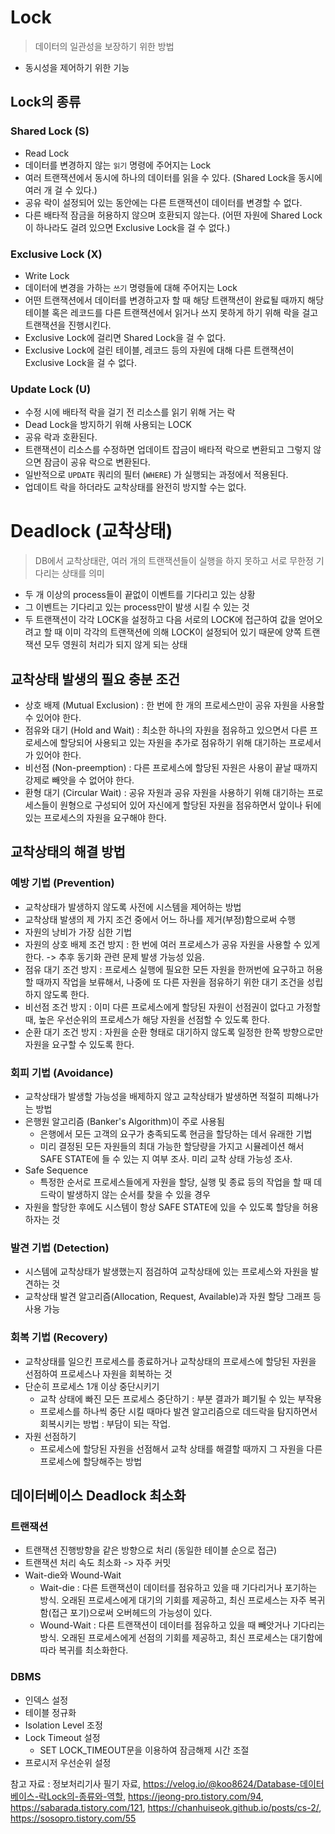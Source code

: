 # Lock
> 데이터의 일관성을 보장하기 위한 방법 
- 동시성을 제어하기 위한 기능 

## Lock의 종류 
### Shared Lock (S)
- Read Lock
- 데이터를 변경하지 않는 `읽기` 명령에 주어지는 Lock 
- 여러 트랜잭션에서 동시에 하나의 데이터를 읽을 수 있다. (Shared Lock을 동시에 여러 개 걸 수 있다.)
- 공유 락이 설정되어 있는 동안에는 다른 트랜잭션이 데이터를 변경할 수 없다.
- 다른 배타적 잠금을 허용하지 않으며 호환되지 않는다. (어떤 자원에 Shared Lock이 하나라도 걸려 있으면 Exclusive Lock을 걸 수 없다.)

### Exclusive Lock (X) 
- Write Lock
- 데이터에 변경을 가하는 `쓰기` 명령들에 대해 주어지는 Lock
- 어떤 트랜잭션에서 데이터를 변경하고자 할 때 해당 트랜잭션이 완료될 때까지 해당 테이블 혹은 레코드를 다른 트랜잭션에서 읽거나 쓰지 못하게 하기 위해 락을 걸고 트랜잭션을 진행시킨다.
- Exclusive Lock에 걸리면 Shared Lock을 걸 수 없다.
- Exclusive Lock에 걸린 테이블, 레코드 등의 자원에 대해 다른 트랜잭션이 Exclusive Lock을 걸 수 없다.

### Update Lock (U)
- 수정 시에 배타적 락을 걸기 전 리소스를 읽기 위해 거는 락 
- Dead Lock을 방지하기 위해 사용되는 LOCK
- 공유 락과 호환된다.
- 트랜잭션이 리소스를 수정하면 업데이트 잡금이 배타적 락으로 변환되고 그렇지 않으면 잠금이 공유 락으로 변환된다.
- 일반적으로 `UPDATE` 쿼리의 필터 (`WHERE`) 가 실행되는 과정에서 적용된다.
- 업데이트 락을 하더라도 교착상태를 완전히 방지할 수는 없다. 

# Deadlock (교착상태)
> DB에서 교착상태란, 여러 개의 트랜잭션들이 실행을 하지 못하고 서로 무한정 기다리는 상태를 의미
- 두 개 이상의 process들이 끝없이 이벤트를 기다리고 있는 상황
- 그 이벤트는 기다리고 있는 process만이 발생 시킬 수 있는 것
- 두 트랜잭션이 각각 LOCK을 설정하고 다음 서로의 LOCK에 접근하여 값을 얻어오려고 할 때 이미 각각의 트랜잭션에 의해 LOCK이 설정되어 있기 때문에 양쪽 트랜잭션 모두 영원히 처리가 되지 않게 되는 상태

## 교착상태 발생의 필요 충분 조건
- 상호 배제 (Mutual Exclusion) : 한 번에 한 개의 프로세스만이 공유 자원을 사용할 수 있어야 한다.
- 점유와 대기 (Hold and Wait) : 최소한 하나의 자원을 점유하고 있으면서 다른 프로세스에 할당되어 사용되고 있는 자원을 추가로 점유하기 위해 대기하는 프로세서가 있어야 한다.
- 비선점 (Non-preemption) : 다른 프로세스에 할당된 자원은 사용이 끝날 때까지 강제로 빼앗을 수 없어야 한다.
- 환형 대기 (Circular Wait) : 공유 자원과 공유 자원을 사용하기 위해 대기하는 프로세스들이 원형으로 구성되어 있어 자신에게 할당된 자원을 점유하면서 앞이나 뒤에 있는 프로세스의 자원을 요구해야 한다.

## 교착상태의 해결 방법
### 예방 기법 (Prevention)
- 교착상태가 발생하지 않도록 사전에 시스템을 제어하는 방법
- 교착상태 발생의 제 가지 조건 중에서 어느 하나를 제거(부정)함으로써 수행
- 자원의 낭비가 가장 심한 기법
- 자원의 상호 배제 조건 방지 : 한 번에 여러 프로세스가 공유 자원을 사용할 수 있게 한다. -> 추후 동기화 관련 문제 발생 가능성 있음.
- 점유 대기 조건 방지 : 프로세스 실행에 필요한 모든 자원을 한꺼번에 요구하고 허용할 때까지 작업을 보류해서, 나중에 또 다른 자원을 점유하기 위한 대기 조건을 성립하지 않도록 한다.
- 비선점 조건 방지 : 이미 다른 프로세스에게 할당된 자원이 선점권이 없다고 가정할 때, 높은 우선순위의 프로세스가 해당 자원을 선점할 수 있도록 한다.
- 순환 대기 조건 방지 : 자원을 순환 형태로 대기하지 않도록 일정한 한쪽 방향으로만 자원을 요구할 수 있도록 한다.

### 회피 기법 (Avoidance)
- 교착상태가 발생할 가능성을 배제하지 않고 교착상태가 발생하면 적절히 피해나가는 방법
- 은행원 알고리즘 (Banker's Algorithm)이 주로 사용됨
    - 은행에서 모든 고객의 요구가 충족되도록 현금을 할당하는 데서 유래한 기법 
    - 미리 결정된 모든 자원들의 최대 가능한 할당량을 가지고 시뮬레이션 해서 SAFE STATE에 들 수 있는 지 여부 조사. 미리 교착 상태 가능성 조사.
- Safe Sequence
  - 특정한 순서로 프로세스들에게 자원을 할당, 실행 및 종료 등의 작업을 할 때 데드락이 발생하지 않는 순서를 찾을 수 있을 경우 
- 자원을 할당한 후에도 시스템이 항상 SAFE STATE에 있을 수 있도록 할당을 허용하자는 것  

### 발견 기법 (Detection)
- 시스템에 교착상태가 발생했는지 점검하여 교착상태에 있는 프로세스와 자원을 발견하는 것
- 교착상태 발견 알고리즘(Allocation, Request, Available)과 자원 할당 그래프 등 사용 가능

### 회복 기법 (Recovery)
- 교착상태를 일으킨 프로세스를 종료하거나 교착상태의 프로세스에 할당된 자원을 선점하여 프로세스나 자원을 회복하는 것
- 단순히 프로세스 1개 이상 중단시키기
  - 교착 상태에 빠진 모든 프로세스 중단하기 : 부분 결과가 폐기될 수 있는 부작용
  - 프로세스를 하나씩 중단 시킬 때마다 발견 알고리즘으로 데드락을 탐지하면서 회복시키는 방법 : 부담이 되는 작업.
- 자원 선점하기 
  - 프로세스에 할당된 자원을 선점해서 교착 상태를 해결할 때까지 그 자원을 다른 프로세스에 할당해주는 방법

## 데이터베이스 Deadlock 최소화 
### 트랜잭션
- 트랜잭션 진행방향을 같은 방향으로 처리 (동일한 테이블 순으로 접근)
- 트랜잭션 처리 속도 최소화 -> 자주 커밋
- Wait-die와 Wound-Wait
  - Wait-die : 다른 트랜잭션이 데이터를 점유하고 있을 때 기다리거나 포기하는 방식. 오래된 프로세스에게 대기의 기회를 제공하고, 최신 프로세스는 자주 복귀함(접근 포기)으로써 오버헤드의 가능성이 있다.
  - Wound-Wait : 다른 트랜잭션이 데이터를 점유하고 있을 때 빼앗거나 기다리는 방식. 오래된 프로세스에게 선점의 기회를 제공하고, 최신 프로세스는 대기함에 따라 복귀를 최소화한다.

### DBMS
- 인덱스 설정
- 테이블 정규화
- Isolation Level 조정
- Lock Timeout 설정 
  - SET LOCK_TIMEOUT문을 이용하여 잠금해제 시간 조절
- 프로시저 우선순위 설정   

참고 자료 : 정보처리기사 필기 자료, https://velog.io/@koo8624/Database-데이터베이스-락Lock의-종류와-역할, https://jeong-pro.tistory.com/94, https://sabarada.tistory.com/121, https://chanhuiseok.github.io/posts/cs-2/, https://sosopro.tistory.com/55